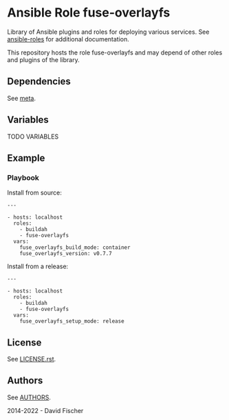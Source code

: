 # Ansible Role fuse-overlayfs

Library of Ansible plugins and roles for deploying various services.
See [ansible-roles](https://github.com/davidfischer-ch/ansible-roles) for additional documentation.

This repository hosts the role fuse-overlayfs and may depend of other roles and plugins of the library.

## Dependencies

See [meta](meta/main.yml).

## Variables

TODO VARIABLES

## Example

### Playbook

Install from source:

```
---

- hosts: localhost
  roles:
    - buildah
    - fuse-overlayfs
  vars:
    fuse_overlayfs_build_mode: container
    fuse_overlayfs_version: v0.7.7
```

Install from a release:

```
---

- hosts: localhost
  roles:
    - buildah
    - fuse-overlayfs
  vars:
    fuse_overlayfs_setup_mode: release
```

## License

See [LICENSE.rst](LICENSE.rst).

## Authors

See [AUTHORS](AUTHORS).

2014-2022 - David Fischer
